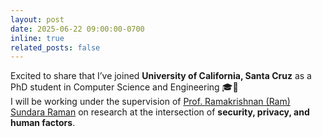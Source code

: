 ```yaml
---
layout: post
date: 2025-06-22 09:00:00-0700
inline: true
related_posts: false
---
```


Excited to share that I’ve joined **University of California, Santa Cruz** as a PhD student in Computer Science and Engineering 🎓🌊  
I will be working under the supervision of [Prof. Ramakrishnan (Ram) Sundara Raman](https://ramakrishnansr.com) on research at the intersection of **security, privacy, and human factors**.
